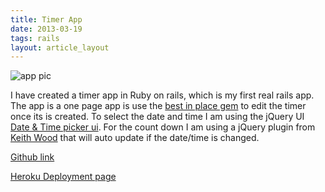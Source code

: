 ```yaml
---
title: Timer App
date: 2013-03-19
tags: rails
layout: article_layout
---
```

![app pic](/img/blog/timer_app.png)

I have created a timer app in Ruby on rails, which is my first real rails app. The app is a one page app is use the [best in place gem](https://github.com/bernat/best_in_place) to edit the timer once its is created. To select the date and time I am using the jQuery UI [Date & Time picker ui](http://trentrichardson.com/examples/timepicker/). For the count down I am using a jQuery plugin from [Keith Wood](http://keith-wood.name/countdown.html) that will auto update if the date/time is changed.

[Github link](https://github.com/ghzeisler/timer)

[Heroku Deployment page](http://serene-sands-7788.herokuapp.com/)

